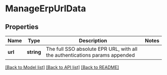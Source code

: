 # ManageErpUrlData

## Properties
Name | Type | Description | Notes
------------ | ------------- | ------------- | -------------
**url** | **string** | The full SSO absolute EPR URL, with all the authentications params appended | 

[[Back to Model list]](../README.md#documentation-for-models) [[Back to API list]](../README.md#documentation-for-api-endpoints) [[Back to README]](../README.md)


